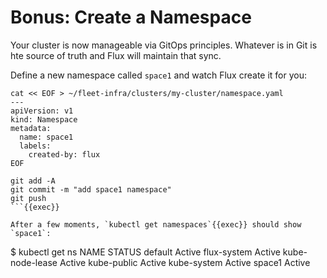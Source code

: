 # Bonus: Create a Namespace

Your cluster is now manageable via GitOps principles. Whatever is in Git is hte source of truth and Flux will maintain that sync.

Define a new namespace called `space1` and watch Flux create it for you:

```
cat << EOF > ~/fleet-infra/clusters/my-cluster/namespace.yaml
---
apiVersion: v1
kind: Namespace
metadata:
  name: space1
  labels:
    created-by: flux
EOF

git add -A
git commit -m "add space1 namespace"
git push
```{{exec}}

After a few moments, `kubectl get namespaces`{{exec}} should show `space1`:

```
$ kubectl get ns
NAME              STATUS
default           Active
flux-system       Active
kube-node-lease   Active
kube-public       Active
kube-system       Active
space1            Active
```